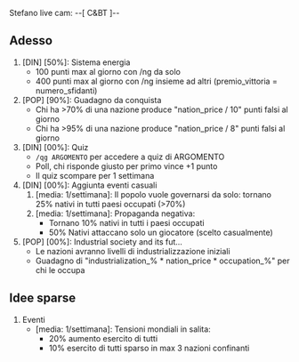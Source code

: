 Stefano live cam: --[ C&BT ]--

## Adesso
1. [DIN] [50%]: Sistema energia
    - 100 punti max al giorno con /ng da solo
    - 400 punti max al giorno con /ng insieme ad altri (premio_vittoria = numero_sfidanti)
2. [POP] [90%]: Guadagno da conquista
    - Chi ha >70% di una nazione produce "nation_price / 10" punti falsi al giorno
    - Chi ha >95% di una nazione produce "nation_price / 8" punti falsi al giorno
3. [DIN] [00%]: Quiz
    - `/qg ARGOMENTO` per accedere a quiz di ARGOMENTO
    - Poll, chi risponde giusto per primo vince +1 punto
    - Il quiz scompare per 1 settimana
3. [DIN] [00%]: Aggiunta eventi casuali
    1. [media: 1/settimana]: Il popolo vuole governarsi da solo: tornano 25% nativi in tutti paesi occupati (>70%)
    2. [media: 1/settimana]: Propaganda negativa: 
        - Tornano 10% nativi in tutti i paesi occupati
        - 50% Nativi attaccano solo un giocatore (scelto casualmente)
4. [POP] [00%]: Industrial society and its fut...
    - Le nazioni avranno livelli di industrializzazione iniziali
    - Guadagno di "industrialization_% * nation_price * occupation_%" per chi le occupa

## Idee sparse
1. Eventi
    - [media: 1/settimana]: Tensioni mondiali in salita:
        - 20% aumento esercito di tutti
        - 10% esercito di tutti sparso in max 3 nazioni confinanti

